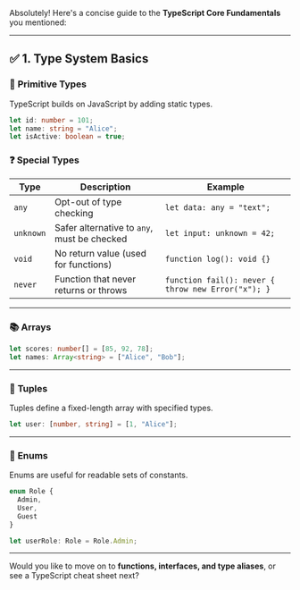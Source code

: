 Absolutely! Here's a concise guide to the **TypeScript Core Fundamentals** you mentioned:

---

## ✅ **1. Type System Basics**

### 🔢 **Primitive Types**

TypeScript builds on JavaScript by adding static types.

```ts
let id: number = 101;
let name: string = "Alice";
let isActive: boolean = true;
```

### ❓ **Special Types**

| Type      | Description                                 | Example                                            |
| --------- | ------------------------------------------- | -------------------------------------------------- |
| `any`     | Opt-out of type checking                    | `let data: any = "text";`                          |
| `unknown` | Safer alternative to `any`, must be checked | `let input: unknown = 42;`                         |
| `void`    | No return value (used for functions)        | `function log(): void {}`                          |
| `never`   | Function that never returns or throws       | `function fail(): never { throw new Error("x"); }` |

---

### 📚 **Arrays**

```ts
let scores: number[] = [85, 92, 78];
let names: Array<string> = ["Alice", "Bob"];
```

---

### 🔗 **Tuples**

Tuples define a fixed-length array with specified types.

```ts
let user: [number, string] = [1, "Alice"];
```

---

### 🧭 **Enums**

Enums are useful for readable sets of constants.

```ts
enum Role {
  Admin,
  User,
  Guest
}

let userRole: Role = Role.Admin;
```

---

Would you like to move on to **functions, interfaces, and type aliases**, or see a TypeScript cheat sheet next?
